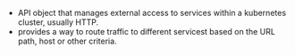 - API object that manages external access to services within a kubernetes cluster, usually HTTP.
- provides a way to route traffic to different servicest based on the URL path, host or other criteria.